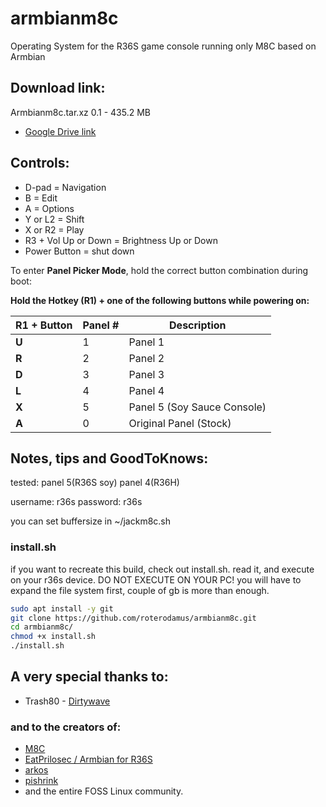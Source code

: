 # armbianm8c
Operating System for the R36S game console running only M8C based on Armbian

## Download link:
Armbianm8c.tar.xz 0.1 - 435.2 MB
- [Google Drive link](https://bit.ly/armbianm8c)

## Controls:
- D-pad = Navigation
- B = Edit
- A = Options
- Y or L2 = Shift
- X or R2 = Play
- R3 + Vol Up or Down = Brightness Up or Down
- Power Button = shut down

To enter **Panel Picker Mode**, hold the correct button combination during boot:

**Hold the Hotkey (R1) + one of the following buttons while powering on:**

| R1 + Button | Panel # | Description             |
|-------------|---------|-------------------------|
| **U**       | 1       | Panel 1             |
| **R**       | 2       | Panel 2             |
| **D**       | 3       | Panel 3             |
| **L**       | 4       | Panel 4             |
| **X**       | 5       | Panel 5 (Soy Sauce Console)    |
| **A**       | 0       | Original Panel (Stock)  |

## Notes, tips and GoodToKnows:
tested: panel 5(R36S soy) panel 4(R36H)

username: r36s
password: r36s

you can set buffersize in ~/jackm8c.sh

### install.sh

if you want to recreate this build, check out install.sh. read it, and execute on your r36s device. DO NOT EXECUTE ON YOUR PC!
you will have to expand the file system first, couple of gb is more than enough.

```bash
sudo apt install -y git
git clone https://github.com/roterodamus/armbianm8c.git
cd armbianm8c/
chmod +x install.sh 
./install.sh 
```

## A very special thanks to:

- Trash80 - [Dirtywave](https://dirtywave.com/)

### and to the creators of:
- [M8C](https://github.com/laamaa/m8c)
- [EatPrilosec / Armbian for R36S](https://github.com/R36S-Stuff/R36S-Armbian)
- [arkos](https://github.com/christianhaitian/a...)
- [pishrink](https://github.com/Drewsif/PiShrink)
- and the entire FOSS Linux community.
